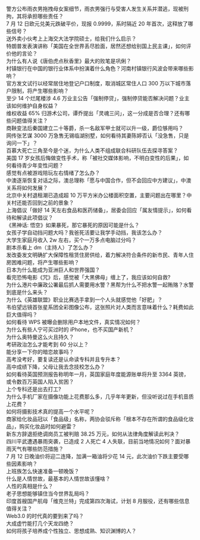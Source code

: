 警方公布雨衣男拖拽母女案细节，雨衣男强行与受害人发生关系并潜逃，现被刑拘，其将承担哪些责任？  
7 月 12 日欧元兑美元跌破平价，现报 0.9999，系时隔近 20 年首次，这释放了哪些信号？  
送外卖小伙考上上海交大法学院硕士，给我们什么启示？  
特朗普发表演讲称「美国在全世界丢尽脸面，居然还想给别国上民主课」，如何评价他的言论？  
为什么有人说《唐伯虎点秋香里》最大的败笔是巩俐？  
村镇银行在中国的银行业体系中扮演着什么角色？河南村镇银行风波会带来哪些影响？  
官方发文试行以经常居住地登记户口制度，取消城区常住人口 300 万以下城市落户限制，将产生哪些影响？  
至少 14 个烂尾楼涉 4.6 万业主公告「强制停贷」，强制停贷能否解决问题？业主该如何维护自身权益？  
维权收益 65% 归游术公司，谭乔提出「灵魂三问」，这一分成是否合理？还有哪些问题值得关注？  
商鞅变法后秦国建立二十等爵，杀一名敌军甲士就可以升一级，爵位够用吗？  
网传张艺谋 3000 万急售无锡临湖别墅，如何看待其妻陈婷否认「没急售，只是询问一下」？  
百慕大死亡三角至今是个迷，为什么人类不组成联合科研队伍去探寻答案？  
美国 17 岁女孩后悔做变性手术，称「被社交媒体影响，不明白变性的后果」，如何看待青少年变性问题？  
感觉有点被游戏陪玩左右情绪了怎么办？  
中澳逐渐恢复对话之际，澳总理称「愿与中国合作，但不会回应中方建议」，中澳关系将如何发展？  
北京中关村退租潮已造成超 10 万平方米办公楼面积空置，主要问题出在哪里？中关村还能否回到之前的景象？  
上海倡议「做好 14 天左右食品和医药储备」，居委会回应「属友情提示」，如何看待和解读此项倡议？  
《黑神话: 悟空》如果暴死，那它暴死的原因可能是什么？  
女孩子学自动挡问题大吗？我爸死活要让我学手动挡，我该怎么办？  
大学生家庭月收入 2w 左右，买个一万多点电脑过分吗？  
剧本杀看上 dm（主持人）了怎么办？  
发改委发文明确扩大保障性租赁住房供给，着力解决符合条件的新市民、青年人住房困难问题，将产生哪些影响？  
日本为什么能成为亚洲巨人和世界强国？  
看完恐怖电影《咒》后，感觉被「大黑佛母」缠上了，我应该如何自救?  
为什么港片中廉政公署最后抓人需要用水警？黑帮为什么不把水警一起贿赂？水警到底是什么来头？  
为什么《英雄联盟》职业比赛选手拿到一个人头就感觉他「好肥」？  
韦伯望远镜首张星系团全彩图像公布，这张照片对人类而言意味着什么？耗费如此巨大值得吗？  
如何看待 WPS 被曝会删除用户本地文件，真实情况如何？  
为什么有些人宁可买过时的 iPhone，也不买国产新机？  
为什么奥特曼这么火且持久？  
考研政治怎么才能考到 60 分以上？  
能分享一下你的暗恋故事吗？  
高考没考好，要复读还是认命读专科并且专升本？  
高中成绩下降，父母让我去念技校怎么办？  
如何看待英国预测报告称明年一月，英国家庭年度能源账单将升至 3364 英镑，或令数百万英国人陷入贫困？  
上个专科还是出去打工?  
为什么手机厂家在摄像功能上花费那么多，几乎年年更新，但没听说过在手机音质上花费？  
如何将摄影技术真的提高一个水平呢？  
商家给化妆品冠以「食品级」名称，两协会驳斥称「根本不存在所谓的食品级化妆品」，购买化妆品时如何避雷？  
新东方辞退拒绝调岗员工被判赔 38.25 万元，如何从法律角度解读此判决？  
四川平武遭遇暴雨突袭，已造成 2 人死亡 4 人失联，目前当地情况如何？面对暴雨天气有哪些防范措施？  
7 月 12 日晚油价将迎二连降，加满一箱油将少花 14 元，此次油价下跌主要受哪些因素影响？  
上班族怎么快速准备一顿晚饭？  
什么是人情世故，最基本的人情世故该懂啥？  
人性的真相是什么？  
老子思想能够镇住当今世界乱局吗？  
印度首艘国产航母「维克兰特」完成第四次海试，计划 8 月服役，还有哪些信息值得关注？  
Web3.0 的时代真的要到来了吗？  
大成虚竹能打几个天龙四绝？  
如何将孩子培养成个性独立、思想成熟、知识渊博的人？  
